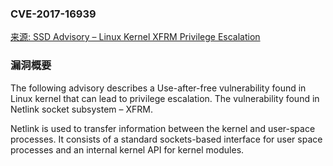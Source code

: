 ### CVE-2017-16939

[来源: SSD Advisory – Linux Kernel XFRM Privilege Escalation](https://blogs.securiteam.com/index.php/archives/3535)

### 漏洞概要

The following advisory describes a Use-after-free vulnerability found in Linux kernel that can lead to privilege escalation. The vulnerability found in Netlink socket subsystem – XFRM.

Netlink is used to transfer information between the kernel and user-space processes. It consists of a standard sockets-based interface for user space processes and an internal kernel API for kernel modules.

